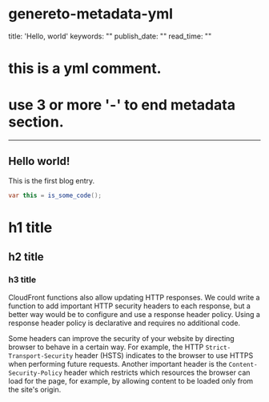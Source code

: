 # genereto-metadata-yml
title: 'Hello, world'
keywords: ""
publish_date: ""
read_time: ""
# this is a yml comment.
# use 3 or more '-' to end metadata section.
--------
## Hello world!
This is the first blog entry.

```java
var this = is_some_code();
```
# h1 title
## h2 title
### h3 title


CloudFront functions also allow updating HTTP responses. We could write a function to add important HTTP security headers to each response, but a better way would be to configure and use a response header policy. Using a response header policy is declarative and requires no additional code.

Some headers can improve the security of your website by directing browser to behave in a certain way. For example, the HTTP `Strict-Transport-Security` header (HSTS) indicates to the browser to use HTTPS when performing future requests. Another important header is the `Content-Security-Policy` header which restricts which resources the browser can load for the page, for example, by allowing content to be loaded only from the site's origin.
